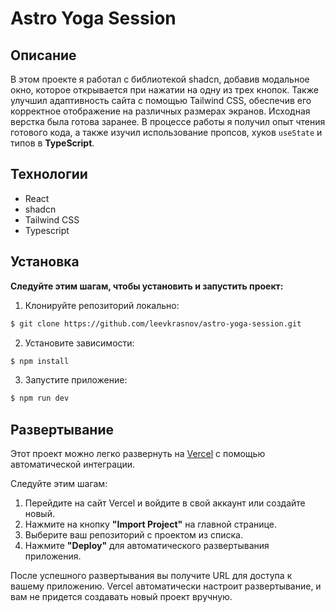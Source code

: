 # Astro Yoga Session

## Описание

В этом проекте я работал с библиотекой shadcn, добавив модальное окно, которое открывается при нажатии на одну из трех кнопок. Также улучшил адаптивность сайта с помощью Tailwind CSS, обеспечив его корректное отображение на различных размерах экранов. Исходная верстка была готова заранее. В процессе работы я получил опыт чтения готового кода, а также изучил использование пропсов, хуков `useState` и типов в **TypeScript**.

## Технологии

- React
- shadcn
- Tailwind CSS
- Typescript

## Установка

**Следуйте этим шагам, чтобы установить и запустить проект:**

1. Клонируйте репозиторий локально:

```bash
$ git clone https://github.com/leevkrasnov/astro-yoga-session.git
```

2. Установите зависимости:

```bash
$ npm install
```

3. Запустите приложение:

```bash
$ npm run dev
```

## Развертывание

Этот проект можно легко развернуть на [Vercel](https://vercel.com/) с помощью автоматической интеграции.

Следуйте этим шагам:

1. Перейдите на сайт Vercel и войдите в свой аккаунт или создайте новый.
2. Нажмите на кнопку **"Import Project"** на главной странице.
3. Выберите ваш репозиторий с проектом из списка.
4. Нажмите **"Deploy"** для автоматического развертывания приложения.

После успешного развертывания вы получите URL для доступа к вашему приложению. Vercel автоматически настроит развертывание, и вам не придется создавать новый проект вручную.
